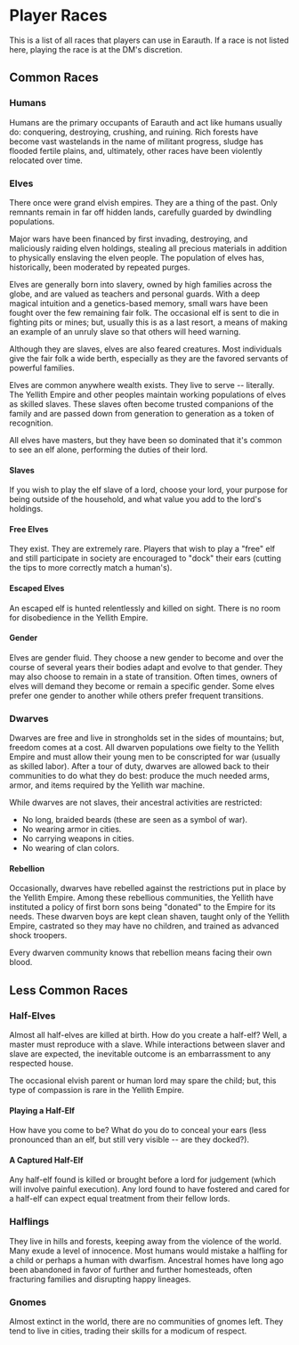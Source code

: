 # Player Races

This is a list of all races that players can use in Earauth. If a race is not listed here, playing the race is at the DM's discretion.

## Common Races

### Humans

Humans are the primary occupants of Earauth and act like humans usually do: conquering, destroying, crushing, and ruining. Rich forests have become vast wastelands in the name of militant progress, sludge has flooded fertile plains, and, ultimately, other races have been violently relocated over time.

### Elves

There once were grand elvish empires. They are a thing of the past. Only remnants remain in far off hidden lands, carefully guarded by dwindling populations.

Major wars have been financed by first invading, destroying, and maliciously raiding elven holdings, stealing all precious materials in addition to physically enslaving the elven people. The population of elves has, historically, been moderated by repeated purges.

Elves are generally born into slavery, owned by high families across the globe, and are valued as teachers and personal guards. With a deep magical intuition and a genetics-based memory, small wars have been fought over the few remaining fair folk. The occasional elf is sent to die in fighting pits or mines; but, usually this is as a last resort, a means of making an example of an unruly slave so that others will heed warning.

Although they are slaves, elves are also feared creatures. Most individuals give the fair folk a wide berth, especially as they are the favored servants of powerful families.

Elves are common anywhere wealth exists. They live to serve -- literally. The Yellith Empire and other peoples maintain working populations of elves as skilled slaves. These slaves often become trusted companions of the family and are passed down from generation to generation as a token of recognition.

All elves have masters, but they have been so dominated that it's common to see an elf alone, performing the duties of their lord.

#### Slaves

If you wish to play the elf slave of a lord, choose your lord, your purpose for being outside of the household, and what value you add to the lord's holdings.

#### Free Elves

They exist. They are extremely rare. Players that wish to play a "free" elf and still participate in society are encouraged to "dock" their ears (cutting the tips to more correctly match a human's).

#### Escaped Elves

An escaped elf is hunted relentlessly and killed on sight. There is no room for disobedience in the Yellith Empire.

#### Gender

Elves are gender fluid. They choose a new gender to become and over the course of several years their bodies adapt and evolve to that gender. They may also choose to remain in a state of transition. Often times, owners of elves will demand they become or remain a specific gender. Some elves prefer one gender to another while others prefer frequent transitions.

### Dwarves

Dwarves are free and live in strongholds set in the sides of mountains; but, freedom comes at a cost. All dwarven populations owe fielty to the Yellith Empire and must allow their young men to be conscripted for war (usually as skilled labor). After a tour of duty, dwarves are allowed back to their communities to do what they do best: produce the much needed arms, armor, and items required by the Yellith war machine.

While dwarves are not slaves, their ancestral activities are restricted:

- No long, braided beards (these are seen as a symbol of war).
- No wearing armor in cities.
- No carrying weapons in cities.
- No wearing of clan colors.

#### Rebellion

Occasionally, dwarves have rebelled against the restrictions put in place by the Yellith Empire. Among these rebellious communities, the Yellith have instituted a policy of first born sons being "donated" to the Empire for its needs. These dwarven boys are kept clean shaven, taught only of the Yellith Empire, castrated so they may have no children, and trained as advanced shock troopers.

Every dwarven community knows that rebellion means facing their own blood.

## Less Common Races

### Half-Elves

Almost all half-elves are killed at birth. How do you create a half-elf? Well, a master must reproduce with a slave. While interactions between slaver and slave are expected, the inevitable outcome is an embarrassment to any respected house.

The occasional elvish parent or human lord may spare the child; but, this type of compassion is rare in the Yellith Empire.

#### Playing a Half-Elf

How have you come to be? What do you do to conceal your ears (less pronounced than an elf, but still very visible -- are they docked?).

#### A Captured Half-Elf

Any half-elf found is killed or brought before a lord for judgement (which will involve painful execution). Any lord found to have fostered and cared for a half-elf can expect equal treatment from their fellow lords.

### Halflings

They live in hills and forests, keeping away from the violence of the world. Many exude a level of innocence. Most humans would mistake a halfling for a child or perhaps a human with dwarfism. Ancestral homes have long ago been abandoned in favor of further and further homesteads, often fracturing families and disrupting happy lineages.

### Gnomes

Almost extinct in the world, there are no communities of gnomes left. They tend to live in cities, trading their skills for a modicum of respect.
